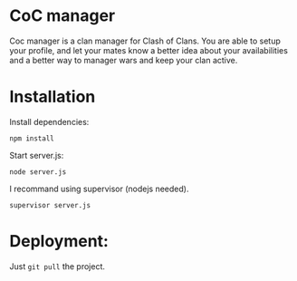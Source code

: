 # CoC manager
Coc manager is a clan manager for Clash of Clans. You are able to setup your profile, and let your mates know a better idea about your availabilities and a better way to manager wars and keep your clan active.

# Installation
Install dependencies:

    npm install
Start server.js:

    node server.js

I recommand using supervisor (nodejs needed).

	supervisor server.js

# Deployment:
Just `git pull` the project.